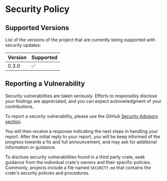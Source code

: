 # Security Policy

## Supported Versions

List of the versions of the project that are currently being supported with security updates:

| Version | Supported          |
| ------- | ------------------ |
| 0.3.0   | :white_check_mark: |

## Reporting a Vulnerability

Security vulnerabilities are taken seriously. Efforts to responsibly disclose your findings are appreciated, and you can expect acknowledgment of your contributions.

To report a security vulnerability, please use the GitHub [Security Advisory section](https://github.com/paperback-community/registry-manager/security/advisories).

You will then receive a response indicating the next steps in handling your report. After the initial reply to your report, you will be keep informed of the progress towards a fix and full announcement, and may ask for additional information or guidance.

To disclose security vulnerabilities found in a third party crate, seek guidance from the individual crate's owners and their specific policies. Commonly, projects include a file named `SECURITY.md` that contains the crate's security policies and procedures.

